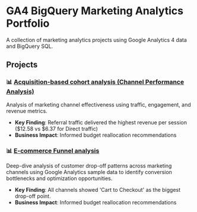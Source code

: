 # GA4 BigQuery Marketing Analytics Portfolio

A collection of marketing analytics projects using Google Analytics 4 data and BigQuery SQL.

## Projects

### 📊 [Acquisition-based cohort analysis (Channel Performance Analysis)](./channel-performance-analysis/)
Analysis of marketing channel effectiveness using traffic, engagement, and revenue metrics.
- **Key Finding**: Referral traffic delivered the highest revenue per session ($12.58 vs $6.37 for Direct traffic)
- **Business Impact**: Informed budget reallocation recommendations


### 📊 [E-commerce Funnel analysis](./channel-performance-analysis/)
Deep-dive analysis of customer drop-off patterns across marketing channels using Google Analytics sample data to identify conversion bottlenecks and optimization opportunities.
- **Key Finding**: All channels showed 'Cart to Checkout' as the biggest drop-off point. 
- **Business Impact**: Informed budget reallocation recommendations
